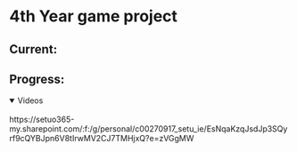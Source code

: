 # 4th Year game project
## Current:

## Progress:
<details open>
<summary>Videos</summary>
<br>
https://setuo365-my.sharepoint.com/:f:/g/personal/c00270917_setu_ie/EsNqaKzqJsdJp3SQyrf9cQYBJpn6V8tIrwMV2CJ7TMHjxQ?e=zVGgMW
</details>

